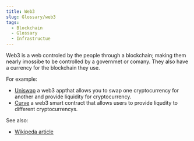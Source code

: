 ```yaml
---
title: Web3
slug: Glossary/web3
tags:
  - Blockchain
  - Glossary
  - Infrastructue
---
```

Web3 is a web controled by the people through a blockchain; making them nearly imossibe to be controlled by a governmet or comany. They also have a currency for the blockchain they use.

For example: 
- [Uniswap](https://uniswap.org) a web3 appthat allows you to swap one cryptocurrency for another and provide liquidity for cryptocurrency.
- [Curve](https://curve.fi) a web3 smart contract that allows users to provide liqudity to different cryptocurrencys.

See also:
- [Wikipeda article](https://en.m.wikipedia.org/wiki/Web3)

